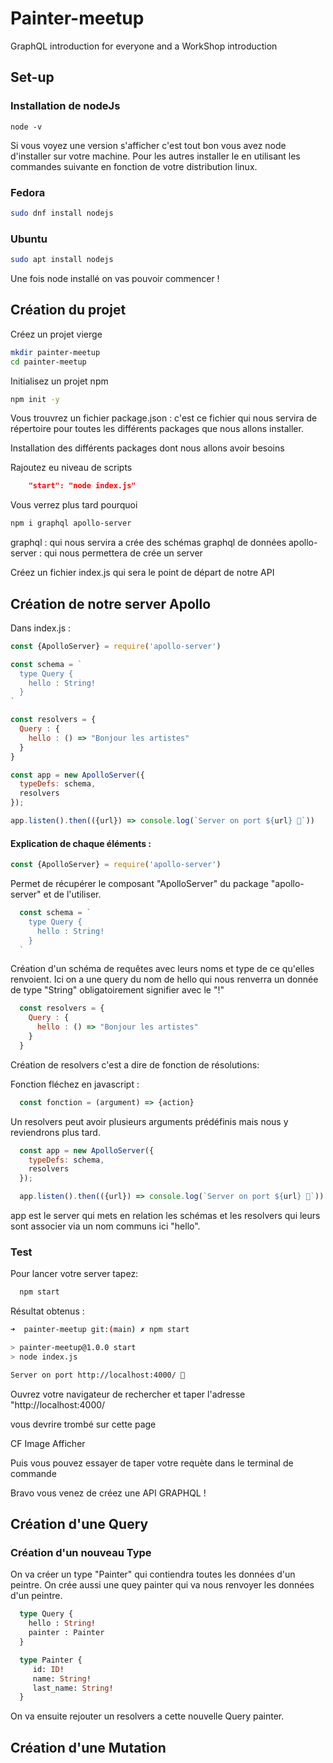 # Painter-meetup
GraphQL introduction for everyone and a WorkShop introduction

## Set-up

### Installation de nodeJs

`node -v`

Si vous voyez une version s'afficher c'est tout bon vous avez node d'installer sur votre machine.
Pour les autres installer le en utilisant les commandes suivante en fonction de votre distribution linux.

### Fedora

```sh
sudo dnf install nodejs
```

### Ubuntu

```sh
sudo apt install nodejs
```

Une fois node installé on vas pouvoir commencer !

## Création du projet

Créez un projet vierge

```sh
mkdir painter-meetup
cd painter-meetup
```

Initialisez un projet npm

```sh
npm init -y
```

Vous trouvrez un fichier package.json : c'est ce fichier qui nous servira de répertoire pour toutes les différents packages que nous allons installer.

Installation des différents packages dont nous allons avoir besoins

Rajoutez eu niveau de scripts

```json
    "start": "node index.js"
```

Vous verrez plus tard pourquoi

```sh
npm i graphql apollo-server
```

graphql : qui nous servira a crée des schémas graphql de données
apollo-server : qui nous permettera de crée un server


Créez un fichier index.js qui sera le point de départ de notre API


## Création de notre server Apollo

Dans index.js :

```js
const {ApolloServer} = require('apollo-server')

const schema = `
  type Query {
    hello : String!
  }
`

const resolvers = {
  Query : {
    hello : () => "Bonjour les artistes"
  }
}

const app = new ApolloServer({
  typeDefs: schema,
  resolvers
});

app.listen().then(({url}) => console.log(`Server on port ${url} 🎨`))
```

#### Explication de chaque éléments :

```js
const {ApolloServer} = require('apollo-server')
```

Permet de récupérer le composant "ApolloServer" du package "apollo-server" et de l'utiliser.

```js
  const schema = `
    type Query {
      hello : String!
    }
  `
```

Création d'un schéma de requêtes avec leurs noms et type de ce qu'elles renvoient.
Ici on a une query du nom de hello qui nous renverra un donnée de type "String" obligatoirement signifier avec le "!"

```js
  const resolvers = {
    Query : {
      hello : () => "Bonjour les artistes"
    }
  }
```

Création de resolvers c'est a dire de fonction de résolutions:

Fonction fléchez en javascript :
```js
  const fonction = (argument) => {action}
```

Un resolvers peut avoir plusieurs arguments prédéfinis mais nous y reviendrons plus tard.

```js
  const app = new ApolloServer({
    typeDefs: schema,
    resolvers
  });

  app.listen().then(({url}) => console.log(`Server on port ${url} 🎨`))
```

app est le server qui mets en relation les schémas et les resolvers qui leurs sont associer via un nom communs ici "hello".

### Test

Pour lancer votre server tapez:

```sh
  npm start
```
Résultat obtenus :

```sh
➜  painter-meetup git:(main) ✗ npm start

> painter-meetup@1.0.0 start
> node index.js

Server on port http://localhost:4000/ 🎨
```

Ouvrez votre navigateur de rechercher et taper l'adresse "http://localhost:4000/

vous devrire trombé sur cette page

CF Image Afficher

Puis vous pouvez essayer de taper votre requète dans le terminal de commande

Bravo vous venez de créez une API GRAPHQL !

## Création d'une Query

### Création d'un nouveau Type

On va créer un type "Painter" qui contiendra toutes les données d'un peintre.
On crée aussi une quey painter qui va nous renvoyer les données d'un peintre.

```graphql
  type Query {
    hello : String!
    painter : Painter
  }

  type Painter {
     id: ID!
     name: String!
     last_name: String!
  }
```

On va ensuite rejouter un resolvers a cette nouvelle Query painter.



## Création d'une Mutation